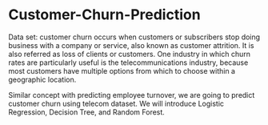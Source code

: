 # Customer-Churn-Prediction
Data set: customer churn occurs when customers or subscribers stop doing business with a company or service, also known as customer attrition. It is also referred as loss of clients or customers. One industry in which churn rates are particularly useful is the telecommunications industry, because most customers have multiple options from which to choose within a geographic location.

Similar concept with predicting employee turnover, we are going to predict customer churn using telecom dataset. We will introduce Logistic Regression, Decision Tree, and Random Forest.
